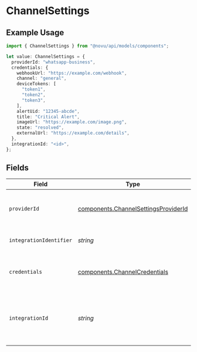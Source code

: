 # ChannelSettings

## Example Usage

```typescript
import { ChannelSettings } from "@novu/api/models/components";

let value: ChannelSettings = {
  providerId: "whatsapp-business",
  credentials: {
    webhookUrl: "https://example.com/webhook",
    channel: "general",
    deviceTokens: [
      "token1",
      "token2",
      "token3",
    ],
    alertUid: "12345-abcde",
    title: "Critical Alert",
    imageUrl: "https://example.com/image.png",
    state: "resolved",
    externalUrl: "https://example.com/details",
  },
  integrationId: "<id>",
};
```

## Fields

| Field                                                                                        | Type                                                                                         | Required                                                                                     | Description                                                                                  |
| -------------------------------------------------------------------------------------------- | -------------------------------------------------------------------------------------------- | -------------------------------------------------------------------------------------------- | -------------------------------------------------------------------------------------------- |
| `providerId`                                                                                 | [components.ChannelSettingsProviderId](../../models/components/channelsettingsproviderid.md) | :heavy_check_mark:                                                                           | The provider identifier for the credentials                                                  |
| `integrationIdentifier`                                                                      | *string*                                                                                     | :heavy_minus_sign:                                                                           | The integration identifier                                                                   |
| `credentials`                                                                                | [components.ChannelCredentials](../../models/components/channelcredentials.md)               | :heavy_check_mark:                                                                           | Credentials payload for the specified provider                                               |
| `integrationId`                                                                              | *string*                                                                                     | :heavy_check_mark:                                                                           | The unique identifier of the integration associated with this channel.                       |